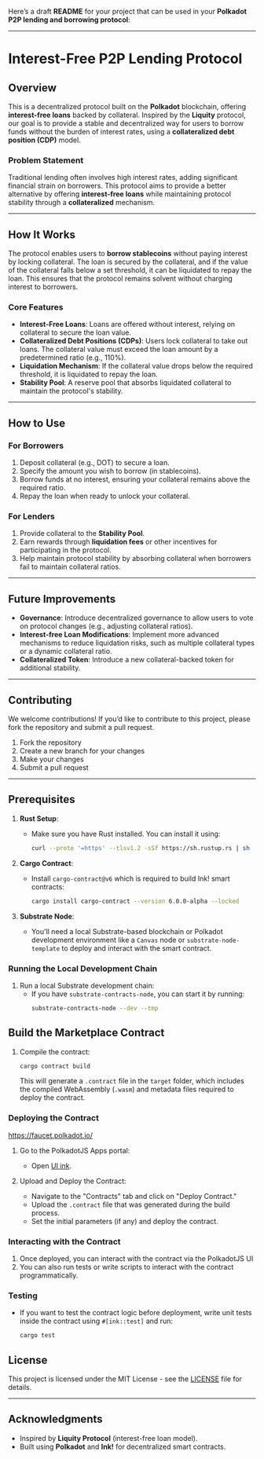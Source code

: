 Here’s a draft **README** for your project that can be used in your **Polkadot P2P lending and borrowing protocol**:

---

# **Interest-Free P2P Lending Protocol**

## **Overview**

This is a decentralized protocol built on the **Polkadot** blockchain, offering **interest-free loans** backed by collateral. Inspired by the **Liquity** protocol, our goal is to provide a stable and decentralized way for users to borrow funds without the burden of interest rates, using a **collateralized debt position (CDP)** model.

### **Problem Statement**

Traditional lending often involves high interest rates, adding significant financial strain on borrowers. This protocol aims to provide a better alternative by offering **interest-free loans** while maintaining protocol stability through a **collateralized** mechanism.

---

## **How It Works**

The protocol enables users to **borrow stablecoins** without paying interest by locking collateral. The loan is secured by the collateral, and if the value of the collateral falls below a set threshold, it can be liquidated to repay the loan. This ensures that the protocol remains solvent without charging interest to borrowers.

### **Core Features**

- **Interest-Free Loans**: Loans are offered without interest, relying on collateral to secure the loan value.
- **Collateralized Debt Positions (CDPs)**: Users lock collateral to take out loans. The collateral value must exceed the loan amount by a predetermined ratio (e.g., 110%).
- **Liquidation Mechanism**: If the collateral value drops below the required threshold, it is liquidated to repay the loan.
- **Stability Pool**: A reserve pool that absorbs liquidated collateral to maintain the protocol's stability.

---

## **How to Use**

### **For Borrowers**

1. Deposit collateral (e.g., DOT) to secure a loan.
2. Specify the amount you wish to borrow (in stablecoins).
3. Borrow funds at no interest, ensuring your collateral remains above the required ratio.
4. Repay the loan when ready to unlock your collateral.

### **For Lenders**

1. Provide collateral to the **Stability Pool**.
2. Earn rewards through **liquidation fees** or other incentives for participating in the protocol.
3. Help maintain protocol stability by absorbing collateral when borrowers fail to maintain collateral ratios.

---

## **Future Improvements**

- **Governance**: Introduce decentralized governance to allow users to vote on protocol changes (e.g., adjusting collateral ratios).
- **Interest-free Loan Modifications**: Implement more advanced mechanisms to reduce liquidation risks, such as multiple collateral types or a dynamic collateral ratio.
- **Collateralized Token**: Introduce a new collateral-backed token for additional stability.

---

## **Contributing**

We welcome contributions! If you’d like to contribute to this project, please fork the repository and submit a pull request.

1. Fork the repository
2. Create a new branch for your changes
3. Make your changes
4. Submit a pull request

---

## Prerequisites

1. **Rust Setup**:

   - Make sure you have Rust installed. You can install it using:
     ```bash
     curl --proto '=https' --tlsv1.2 -sSf https://sh.rustup.rs | sh
     ```

2. **Cargo Contract**:

   - Install `cargo-contract@v6` which is required to build Ink! smart contracts:
     ```bash
     cargo install cargo-contract --version 6.0.0-alpha --locked
     ```

3. **Substrate Node**:
   - You'll need a local Substrate-based blockchain or Polkadot development environment like a `Canvas` node or `substrate-node-template` to deploy and interact with the smart contract.


### Running the Local Development Chain

1. Run a local Substrate development chain:
   - If you have `substrate-contracts-node`, you can start it by running:
     ```bash
     substrate-contracts-node --dev --tmp
     ```
## Build the Marketplace Contract

1. Compile the contract:

   ```bash
   cargo contract build
   ```

   This will generate a `.contract` file in the `target` folder, which includes the compiled WebAssembly (`.wasm`) and metadata files required to deploy the contract.

### Deploying the Contract

https://faucet.polkadot.io/
1. Go to the PolkadotJS Apps portal:

   - Open [UI ink](https://inkv6alpha.netlify.app/).

2. Upload and Deploy the Contract:
   - Navigate to the "Contracts" tab and click on "Deploy Contract."
   - Upload the `.contract` file that was generated during the build process.
   - Set the initial parameters (if any) and deploy the contract.

### Interacting with the Contract

1. Once deployed, you can interact with the contract via the PolkadotJS UI
2. You can also run tests or write scripts to interact with the contract programmatically.

### Testing

- If you want to test the contract logic before deployment, write unit tests inside the contract using `#[ink::test]` and run:
  ```bash
  cargo test
  ```


## **License**

This project is licensed under the MIT License - see the [LICENSE](LICENSE) file for details.

---

## **Acknowledgments**

- Inspired by **Liquity Protocol** (interest-free loan model).
- Built using **Polkadot** and **Ink!** for decentralized smart contracts.
